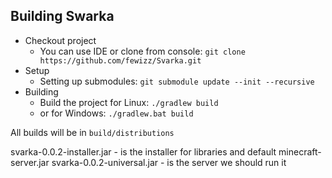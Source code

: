 ## Building Swarka
* Checkout project
  * You can use IDE or clone from console:
  `git clone https://github.com/fewizz/Svarka.git`
* Setup
  * Setting up submodules:
  `git submodule update --init --recursive`
* Building
  * Build the project for Linux:
  `./gradlew build`
  * or for Windows:
  `./gradlew.bat build `

All builds will be in `build/distributions`

svarka-0.0.2-installer.jar - is the installer for libraries and default minecraft-server.jar
svarka-0.0.2-universal.jar - is the server we should run it
